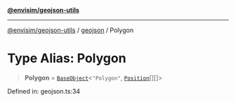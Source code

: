 [**@envisim/geojson-utils**](../../README.md)

---

[@envisim/geojson-utils]() / [geojson](../README.md) / Polygon

# Type Alias: Polygon

> **Polygon** = [`BaseObject`](../interfaces/BaseObject.md)\<`"Polygon"`, [`Position`](Position.md)[][]\>

Defined in: geojson.ts:34
